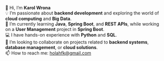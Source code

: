 👋 Hi, I’m **Karol Wrona**  
💡 I’m passionate about **backend development** and exploring the world of **cloud computing** and **Big Data**.  
🌱 I’m currently learning **Java**, **Spring Boot**, and **REST APIs**, while working on a **User Management** project in **Spring Boot**.  
💻 I have hands-on experience with **Python** and **SQL**.  
🤝 I’m looking to collaborate on projects related to **backend systems**, **database management**, or **cloud solutions**.  
📫 How to reach me: [holahfk@gmail.com](mailto:holahfk@gmail.com)  
